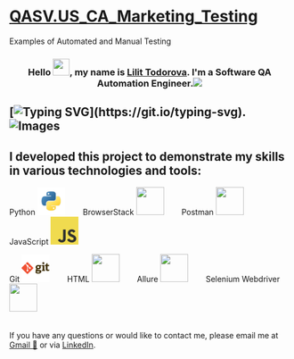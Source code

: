 # [QASV.US_CA_Marketing_Testing](https://qasvus.wixsite.com/ca-marketing)
Examples of Automated and Manual Testing
### <h3 align="center"> Hello <img src="https://camo.githubusercontent.com/e8e7b06ecf583bc040eb60e44eb5b8e0ecc5421320a92929ce21522dbc34c891/68747470733a2f2f6d656469612e67697068792e636f6d2f6d656469612f6876524a434c467a6361737252346961377a2f67697068792e676966" width="30" height="30" />, my name is [Lilit Todorova](https://www.linkedin.com/in/lilith-todorova/). I'm a Software QA Automation Engineer.<img src="https://i.pinimg.com/originals/c6/9f/a6/c69fa6e9d0af971ba052817ae70c4261.gif" width="60"></h3>
## [![Typing SVG](https://readme-typing-svg.herokuapp.com?color=40000&size=23&multiline=true&width=1350&lines=The+purpose+of+this+project+is+to+showcase+my+skills+and+below+is+the+list+of+tools+I+employed!)](https://git.io/typing-svg). ![Images](https://static.wixstatic.com/media/f914f1_f418ab6895dc482d89dc460c5b7d675b~mv2.png/v1/fill/w_900,h_900,al_c,q_85,usm_0.66_1.00_0.01,enc_auto/iot_sq.png)
## I developed this project to demonstrate my skills in various technologies and tools:

Python <img src="https://raw.githubusercontent.com/github/explore/80688e429a7d4ef2fca1e82350fe8e3517d3494d/topics/python/python.png" width="50" height="50" />&nbsp; &nbsp; &nbsp; &nbsp;
BrowserStack <img src="https://d2h1nbmw1jjnl.cloudfront.net/company_directory_entries/company_logos/000/000/328/original/bstack_2x.png?1582638320" width="50" height="50" />&nbsp; &nbsp; &nbsp; &nbsp;
Postman <img src="https://res.cloudinary.com/postman/image/upload/t_team_logo/v1629869194/team/2893aede23f01bfcbd2319326bc96a6ed0524eba759745ed6d73405a3a8b67a8" width="50" height="50" />&nbsp; &nbsp; &nbsp; &nbsp;
JavaScript <img src="https://raw.githubusercontent.com/github/explore/80688e429a7d4ef2fca1e82350fe8e3517d3494d/topics/javascript/javascript.png" width="50" height="50" />&nbsp; &nbsp; &nbsp; &nbsp;

Git <img src="https://raw.githubusercontent.com/github/explore/80688e429a7d4ef2fca1e82350fe8e3517d3494d/topics/git/git.png" width="50" height="50" />&nbsp; &nbsp; &nbsp; &nbsp;
HTML <img src="https://w7.pngwing.com/pngs/201/90/png-transparent-logo-html-html5.png" width="50" height="50" />&nbsp; &nbsp; &nbsp; &nbsp;
Allure <img src="https://avatars.githubusercontent.com/u/5879127?s=200&v=4" width="50" height="50" />&nbsp; &nbsp; &nbsp; &nbsp;
Selenium Webdriver <img src="https://upload.wikimedia.org/wikipedia/commons/thumb/d/d5/Selenium_Logo.png/861px-Selenium_Logo.png?20200511151950" width="50" height="50" />  
&nbsp;

If you have any questions or would like to contact me, please email me at [Gmail 📧](todorlilit@gmail.com) or via [LinkedIn](https://www.linkedin.com/in/lilith-todorova/).
